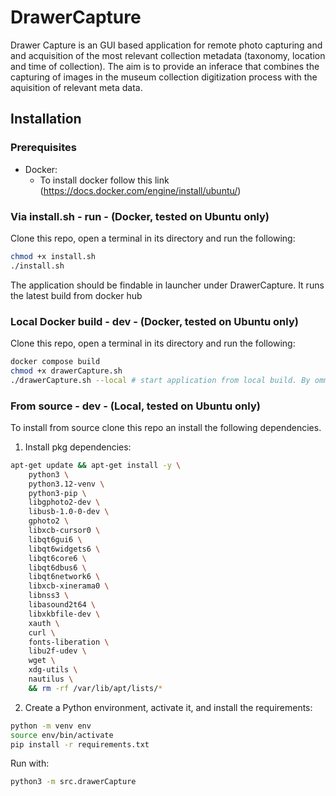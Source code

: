 # DrawerCapture
Drawer Capture is an GUI based application for remote photo capturing and and acquisition of the most relevant collection metadata (taxonomy, location and time of collection). The aim is to provide an inferace that combines the capturing of images in the museum collection digitization process with the aquisition of relevant meta data. 

## Installation
### Prerequisites 
- Docker:
    - To install docker follow this link (https://docs.docker.com/engine/install/ubuntu/)

### Via install.sh - run - (Docker, tested on Ubuntu only)
Clone this repo, open a terminal in its directory and run the following:

```sh
chmod +x install.sh
./install.sh
```

The application should be findable in launcher under DrawerCapture. It runs the latest build from docker hub

### Local Docker build - dev - (Docker, tested on Ubuntu only)
Clone this repo, open a terminal in its directory and run the following:

```.sh
docker compose build
chmod +x drawerCapture.sh
./drawerCapture.sh --local # start application from local build. By ommit --local the latest build on docker hub is used
```

### From source - dev - (Local, tested on Ubuntu only) 
To install from source clone this repo an install the following dependencies.
1. Install pkg dependencies:

```sh
apt-get update && apt-get install -y \
    python3 \
    python3.12-venv \
    python3-pip \
    libgphoto2-dev \
    libusb-1.0-0-dev \
    gphoto2 \
    libxcb-cursor0 \
    libqt6gui6 \
    libqt6widgets6 \
    libqt6core6 \
    libqt6dbus6 \
    libqt6network6 \
    libxcb-xinerama0 \
    libnss3 \
    libasound2t64 \
    libxkbfile-dev \
    xauth \
    curl \
    fonts-liberation \
    libu2f-udev \
    wget \
    xdg-utils \
    nautilus \
    && rm -rf /var/lib/apt/lists/*
```

2. Create a Python environment, activate it, and install the requirements:

```sh
python -m venv env
source env/bin/activate
pip install -r requirements.txt
```

Run with:

```sh
python3 -m src.drawerCapture
```
